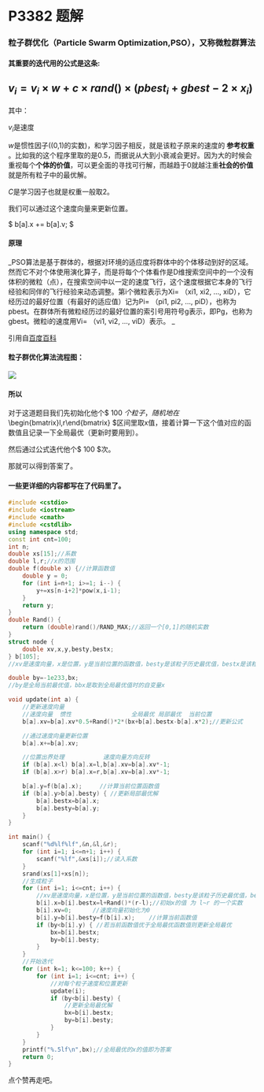 # P3382 题解

### 粒子群优化（Particle Swarm Optimization,PSO），又称微粒群算法

#### 其重要的迭代用的公式是这条:


## $v_i=v_i×w+c×rand()×(pbest_i+gbest- 2×x_i)$


其中：

$v_i$是速度

$w$是惯性因子((0,1)的实数)，和学习因子相反，就是该粒子原来的速度的 **参考权重** 。比如我的这个程序里取的是0.5，而据说从大到小衰减会更好。因为大的时候会重视每个**个体的价值**，可以更全面的寻找可行解，而越趋于0就越注重**社会的价值**就是所有粒子中的最优解。

$C$是学习因子也就是权重一般取$2$。

我们可以通过这个速度向量来更新位置。

$ b[a].x += b[a].v; $

#### 原理

_PSO算法是基于群体的，根据对环境的适应度将群体中的个体移动到好的区域。然而它不对个体使用演化算子，而是将每个个体看作是D维搜索空间中的一个没有体积的微粒（点），在搜索空间中以一定的速度飞行，这个速度根据它本身的飞行经验和同伴的飞行经验来动态调整。第i个微粒表示为Xi= （xi1, xi2, …, xiD），它经历过的最好位置（有最好的适应值）记为Pi= （pi1, pi2, …, piD），也称为pbest。在群体所有微粒经历过的最好位置的索引号用符号g表示，即Pg，也称为gbest。微粒i的速度用Vi= （vi1, vi2, …, viD）表示。
_

引用自[百度百科](https://baike.baidu.com/item/%E7%B2%92%E5%AD%90%E7%BE%A4%E4%BC%98%E5%8C%96/1352052?fr=aladdin)

#### 粒子群优化算法流程图：

![](https://s2.ax1x.com/2019/02/14/kBtFJA.png)

#### 所以

对于这道题目我们先初始化他个$ 100 $个粒子，随机地在$ \begin{bmatrix}l,r\end{bmatrix} $区间里取x值，接着计算一下这个值对应的函数值且记录一下全局最优（更新时要用到）。

然后通过公式迭代他个$ 100 $次。

那就可以得到答案了。

#### 一些更详细的内容都写在了代码里了。

```cpp
#include <cstdio>
#include <iostream>
#include <cmath>
#include <cstdlib>
using namespace std;
const int cnt=100;
int n;
double xs[15];//系数
double l,r;//x的范围
double f(double x) {//计算函数值
	double y = 0;
	for (int i=n+1; i>=1; i--) {
		y+=xs[n-i+2]*pow(x,i-1);
	}
	return y;
}
double Rand() {
	return (double)rand()/RAND_MAX;//返回一个[0,1]的随机实数
}
struct node {
	double xv,x,y,besty,bestx;
} b[105];
//xv是速度向量，x是位置，y是当前位置的函数值，besty是该粒子历史最优值，bestx是该粒子历史最优值时的x的值 

double by=-1e233,bx;
//by是全局当前最优值，bbx是取到全局最优值时的自变量x

void update(int a) {
	//更新速度向量
	//速度向量  惯性                 全局最优 局部最优  当前位置
	b[a].xv=b[a].xv*0.5+Rand()*2*(bx+b[a].bestx-b[a].x*2);//更新公式

	//通过速度向量更新位置
	b[a].x+=b[a].xv;

	//位置出界处理	       速度向量方向反转
	if (b[a].x<l) b[a].x=l,b[a].xv=b[a].xv*-1;
	if (b[a].x>r) b[a].x=r,b[a].xv=b[a].xv*-1;

	b[a].y=f(b[a].x);     //计算当前位置函数值
	if (b[a].y>b[a].besty) { //更新局部最优解
		b[a].bestx=b[a].x;
		b[a].besty=b[a].y;
	}
}

int main() {
	scanf("%d%lf%lf",&n,&l,&r);
	for (int i=1; i<=n+1; i++) {
		scanf("%lf",&xs[i]);//读入系数 
	}
	srand(xs[1]+xs[n]);
	//生成粒子
	for (int i=1; i<=cnt; i++) {
		//xv是速度向量，x是位置，y是当前位置的函数值，besty是该粒子历史最优值，bestx是该粒子历史最优值时的x的值 
		b[i].x=b[i].bestx=l+Rand()*(r-l);//初始x的值 为 l~r 的一个实数 
		b[i].xv=0;		//速度向量初始化为0
		b[i].y=b[i].besty=f(b[i].x);	//计算当前函数值
		if (by<b[i].y) { //若当前函数值优于全局最优函数值则更新全局最优
			bx=b[i].bestx;
			by=b[i].besty;
		}
	}
	//开始迭代
	for (int k=1; k<=100; k++) {
		for (int i=1; i<=cnt; i++) {
			//对每个粒子速度和位置更新
			update(i);
			if (by<b[i].besty) {
				//更新全局最优解
				bx=b[i].bestx;
				by=b[i].besty;
			}
		}
	}
	printf("%.5lf\n",bx);//全局最优的x的值即为答案
	return 0;
}
```

点个赞再走吧。